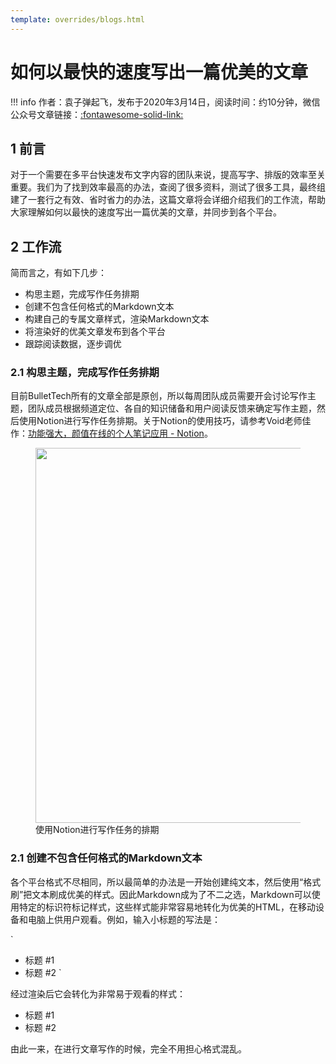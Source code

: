 ```yaml
---
template: overrides/blogs.html
---
```


# 如何以最快的速度写出一篇优美的文章

!!! info
    作者：袁子弹起飞，发布于2020年3月14日，阅读时间：约10分钟，微信公众号文章链接：[:fontawesome-solid-link:]()


## 1 前言

对于一个需要在多平台快速发布文字内容的团队来说，提高写字、排版的效率至关重要。我们为了找到效率最高的办法，查阅了很多资料，测试了很多工具，最终组建了一套行之有效、省时省力的办法，这篇文章将会详细介绍我们的工作流，帮助大家理解如何以最快的速度写出一篇优美的文章，并同步到各个平台。

## 2 工作流

简而言之，有如下几步：

- 构思主题，完成写作任务排期
- 创建不包含任何格式的Markdown文本
- 构建自己的专属文章样式，渲染Markdown文本
- 将渲染好的优美文章发布到各个平台
- 跟踪阅读数据，逐步调优

### 2.1 构思主题，完成写作任务排期

目前BulletTech所有的文章全部是原创，所以每周团队成员需要开会讨论写作主题，团队成员根据频道定位、各自的知识储备和用户阅读反馈来确定写作主题，然后使用Notion进行写作任务排期。关于Notion的使用技巧，请参考Void老师佳作：[功能强大，颜值在线的个人笔记应用 - Notion](https://mp.weixin.qq.com/s?__biz=MzI4Mjk3NzgxOQ==&mid=2247483944&idx=1&sn=fe72700771845764d33fa8e92bff4bef&chksm=eb90f15cdce7784a67240f7202025582734689e09f96049836b5daedd35f76db079ad70ee7bb&token=150554771&lang=zh_CN#rd)。

<figure>
  <img src="https://cdn.jsdelivr.net/gh/BulletTech2021/Pics/2021-7-2/1625209039771-Notion%E6%8E%92%E6%9C%9F.png" width="600" />
  <figcaption>使用Notion进行写作任务的排期</figcaption>
</figure>

### 2.1 创建不包含任何格式的Markdown文本

各个平台格式不尽相同，所以最简单的办法是一开始创建纯文本，然后使用“格式刷”把文本刷成优美的样式。因此Markdown成为了不二之选，Markdown可以使用特定的标识符标记样式，这些样式能非常容易地转化为优美的HTML，在移动设备和电脑上供用户观看。例如，输入小标题的写法是：

`
- 标题 #1
- 标题 #2
`

经过渲染后它会转化为非常易于观看的样式：

- 标题 #1
- 标题 #2

由此一来，在进行文章写作的时候，完全不用担心格式混乱。
